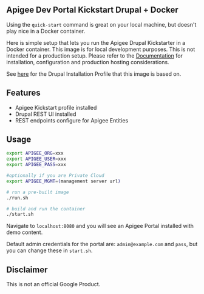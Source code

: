 Apigee Dev Portal Kickstart Drupal + Docker
---

Using the `quick-start` command is great on your local machine, but doesn't play nice in a Docker container.

Here is simple setup that lets you run the Apigee Drupal Kickstarter in a Docker container. This image is for local development purposes. This is not intended for a production setup. Please refer to the [Documentation](https://docs.apigee.com/api-platform/publish/drupal/open-source-drupal-8) for installation, configuration and production hosting considerations.

See [here](https://github.com/apigee/apigee-devportal-kickstart-drupal) for the Drupal Installation Profile that this image is based on.

## Features
- Apigee Kickstart profile installed
- Drupal REST UI installed
- REST endpoints configure for Apigee Entities

## Usage

``` bash
export APIGEE_ORG=xxx
export APIGEE_USER=xxx
export APIGEE_PASS=xxx

#optionally if you are Private Cloud
export APIGEE_MGMT=(management server url)

# run a pre-built image
./run.sh

# build and run the container
./start.sh
```

Navigate to `localhost:8080` and you will see an Apigee Portal installed with demo content.

Default admin credentials for the portal are: `admin@example.com` and `pass`, but you can change these in `start.sh`.

## Disclaimer

This is not an official Google Product.
